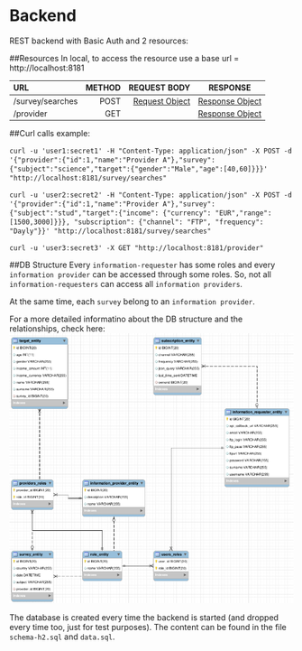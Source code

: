 # Backend
REST backend with Basic Auth and 2 resources:

##Resources
In local, to access the resource use a base url = http://localhost:8181

| URL     | METHOD | REQUEST BODY | RESPONSE   |
| :------- | ----: | ----: | :---: |
| /survey/searches | POST | [Request Object](https://github.com/umbreak/spring-boot-example/blob/master/models/src/main/java/model/MarketSurveysRequest.java) |  [Response Object](https://github.com/umbreak/spring-boot-example/blob/master/models/src/main/java/model/MarketSurveysResponse.java)    |
| /provider | GET |  |  [Response Object](https://github.com/umbreak/spring-boot-example/blob/master/models/src/main/java/model/InformationProvidersResponse.java)    |

##Curl calls example:

```
curl -u 'user1:secret1' -H "Content-Type: application/json" -X POST -d '{"provider":{"id":1,"name":"Provider A"},"survey":{"subject":"science","target":{"gender":"Male","age":[40,60]}}}' "http://localhost:8181/survey/searches"
```
```
curl -u 'user2:secret2' -H "Content-Type: application/json" -X POST -d '{"provider":{"id":1,"name":"Provider A"},"survey":{"subject":"stud","target":{"income": {"currency": "EUR","range":[1500,3000]}}}, "subscription": {"channel": "FTP", "frequency": "Dayly"}}' "http://localhost:8181/survey/searches"
```
```
curl -u 'user3:secret3' -X GET "http://localhost:8181/provider"
```
##DB Structure
Every `information-requester` has some roles and every `information provider` can be accessed through some roles. So, not all `information-requesters` can access all `information providers`.

At the same time, each `survey` belong to an `information provider`.

For a more detailed informatino about the DB structure and the relationships, check here:
![DB design](https://github.com/umbreak/spring-boot-example/raw/master/backend/database_schema.png)

The database is created every time the backend is started (and dropped every time too, just for test purposes). The content can be found in the file `schema-h2.sql` and `data.sql`.
